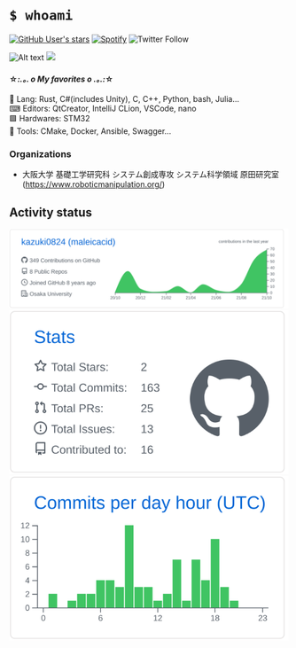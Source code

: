 # `$ whoami`
[![GitHub User's stars](https://img.shields.io/github/stars/kazuki0824?affiliations=OWNER%2CCOLLABORATOR%2CORGANIZATION_MEMBER&label=GitHub%20%E2%98%85%20Received&logo=github&style=flat-square)](https://github.com/kazuki0824)
[![Spotify](https://img.shields.io/badge/Spotify-listening-blue?logo=spotify&style=flat-square)](https://open.spotify.com/user/kjpfgj79jwdvhqbf45scys30h)
![Twitter Follow](https://img.shields.io/twitter/follow/maleicacid_towa?style=flat-square)

![Alt text](https://spotify-recently-played-readme.vercel.app/api?user=kjpfgj79jwdvhqbf45scys30h&count=3)
![](https://github-readme-stats.vercel.app/api/top-langs/?username=kazuki0824&layout=compact&theme=github&langs_count=8&hide=gnuplot)

#### ☆*:.｡. o My favorites o .｡.:*☆
📝 Lang: Rust, C#(includes Unity), C, C++, Python, bash, Julia...  
⌨ Editors: QtCreator, IntelliJ CLion, VSCode, nano  
🟩 Hardwares: STM32  
🔧 Tools: CMake, Docker, Ansible, Swagger...

### Organizations
- 大阪大学 基礎工学研究科 システム創成専攻 システム科学領域 原田研究室
(https://www.roboticmanipulation.org/)


## Activity status
![](https://raw.githubusercontent.com/kazuki0824/kazuki0824/master/profile-summary-card-output/github/0-profile-details.svg)
![](https://raw.githubusercontent.com/kazuki0824/kazuki0824/master/profile-summary-card-output/github/3-stats.svg)
![](https://raw.githubusercontent.com/kazuki0824/kazuki0824/master/profile-summary-card-output/github/4-productive-time.svg)
